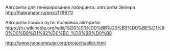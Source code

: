 Алгоритм для генерирования лабиринта: алгоритм Эйлера
http://habrahabr.ru/post/176671/

Алгоритм поиска пути: волновой алгоритм
https://ru.wikipedia.org/wiki/%D0%90%D0%BB%D0%B3%D0%BE%D1%80%D0%B8%D1%82%D0%BC_%D0%9B%D0%B8


http://www.neocomputer.org/projects/eller.html